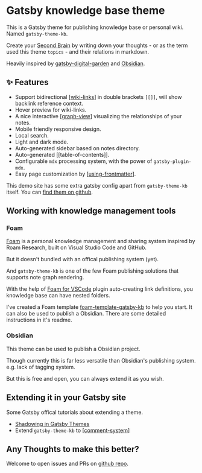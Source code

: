 # Gatsby knowledge base theme

This is a Gatsby theme for publishing knowledge base or personal wiki. Named `gatsby-theme-kb`.

Create your [Second Brain](https://www.buildingasecondbrain.com/) by writing down your thoughts - or as the term used this theme `topics` -  and their relations in markdown.

Heavily inspired by [gatsby-digital-garden](https://github.com/mathieudutour/gatsby-digital-garden) and [Obsidian](https://publish.obsidian.md/help/Index).

## ✨ Features

- Support bidirectional [[wiki-links]] in double brackets `[[]]`, will show backlink reference context.
- Hover preview for wiki-links.
- A nice interactive [[graph-view]] visualizing the relationships of your notes.
- Mobile friendly responsive design.
- Local search.
- Light and dark mode.
- Auto-generated sidebar based on notes directory.
- Auto-generated [[table-of-contents]].
- Configurable `mdx` processing system, with the power of `gatsby-plugin-mdx`.
- Easy page customization by [[using-frontmatter]].

This demo site has some extra gatsby config apart from `gatsby-theme-kb` itself. You can [find them on github](https://github.com/hikerpig/gatsby-project-kb/blob/master/demo/gatsby-config.js).

## Working with knowledge management tools

### Foam

[Foam](https://foambubble.github.io/foam/) is a personal knowledge management and sharing system inspired by Roam Research, built on Visual Studio Code and GitHub.

But it doesn't bundled with an offical publishing system (yet).

And `gatsby-theme-kb` is one of the few Foam publishing solutions that supports note graph rendering.

With the help of [Foam for VSCode](https://marketplace.visualstudio.com/items?itemName=foam.foam-vscode) plugin auto-creating link definitions, you knowledge base can have nested folders.

I've created a Foam template [foam-template-gatsby-kb](https://github.com/hikerpig/foam-template-gatsby-kb/) to help you start. It can also be used to publish a Obsidian. There are some detailed instructions in it's readme.

### Obsidian

This theme can be used to publish a Obsidian project.

Though currently this is far less versatile than Obsidian's publishing system. e.g. lack of tagging system.

But this is free and open, you can always extend it as you wish.

## Extending it in your Gatsby site

Some Gatsby offical tutorials about extending a theme.

- [Shadowing in Gatsby Themes](https://www.gatsbyjs.com/docs/how-to/plugins-and-themes/shadowing/)
- Extend `gatsby-theme-kb` to [[comment-system]]

## Any Thoughts to make this better?

Welcome to open issues and PRs on [github repo](https://github.com/hikerpig/gatsby-project-kb).

[wiki-links]: ./features/wiki-links.md
[graph-view]: ./features/graph-view.md
[using-frontmatter]: ./features/using-frontmatter.md
[comment-system]: ./examples/comment-system
